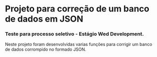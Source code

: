 # Projeto para correção de um banco de dados em JSON

### Teste para processo seletivo - Estágio Wed Development.

Neste projeto foram desenvolvidas varias funções para corrigir um banco de dados corrompido no formado JSON.

 